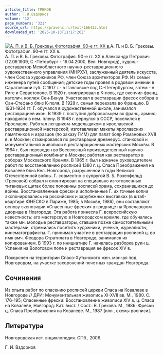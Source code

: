 ```yaml
---
article_title: ГРЕКОВ
author: Г.И.Вздорнов
volume: '12'
page_numbers: '321'
source_url: https://pravenc.ru/text/166433.html
downloaded_at: '2025-10-13T11:17:26Z'
---
```


[![А. П. и В. Б. Грековы. Фотография. 90-е гг. XX в.](https://pravenc.ru/data/633/472/1234/i200.jpg "Кликните для увеличения картинки")](https://pravenc.ru/data/633/472/1234/i400.jpg)А. П. и В. Б. Грековы. Фотография. 90-е гг. XX в.  
А. П. и В. Б. Грековы. Фотография. 90-е гг. XX в.Александр Петрович (12.09.1909, С.-Петербург - 19.04.2000, Вел. Новгород), худож.-реставратор Межобластного научно-реставрационного художественного управления (МНРХУ), заслуженный деятель искусств, член Союза художников РФ, член Союза архитекторов РФ. Из семьи инженера путей сообщения; детские годы провел в родовом имении в Саратовской губ. С 1917 г.- в Павловске под С.-Петербургом, затем - в Риге и Севастополе. В 1920 г. эмигрировал в К-поль, где окончил франц. католич. коллеж Сен-Бенуа. Участвовал в реставрации фресок собора в Сан-Стефано близ К-поля. В 1928 г. семья переехала во Францию. В 1931-1934 гг. Г. обучался в художественной школе, занимался реставрацией икон. В 1939 г. поступил добровольцем во франц. армию; находился в нем. плену. В 1948 г. вернулся в СССР, поселился в Ярославле. Работал лепщиком-модельщиком в ярославской реставрационной мастерской; изготавливал макеты ярославских памятников и изразцов (по заказу ГИМ) для палат бояр Романовых XVII в. в Москве; стажировался по реставрации древнерус. станковой и монументальной живописи в реставрационных мастерских Москвы. В 1964 г. был переведен во Всесоюзный производственный научно-реставрационный комбинат в Москве; работал как реставратор в соборах Московского Кремля. В 1965 г. был назначен руководителем работ по восстановлению росписей 1380 г. ц. Спаса Преображения на Ковалёве близ Вел. Новгорода, разрушенной в годы Великой Отечественной войны. Г. совместно с супругой В. Б. Розенфельд (Грековой) собрал и смонтировал на специально изготовленных титановых щитах более половины росписей храма, сохранившихся до войны. Восстановленные фрески и исполненные Г. их точные копии экспонировались на российских и зарубежных выставках (в штаб-квартире ЮНЕСКО в Париже, 1985; в Москве, 1986), они составляют основу экспозиции «Спасенные фрески» в гриднице на Ярославовом дворище в Новгороде. Эта работа принесла Г. всероссийскую известность: его мастерскую в Новгородском кремле, где обучались также мн. молодые реставраторы, ставшие позже самостоятельными мастерами, стремились посетить художники, ученые, журналисты, кинематографисты. Г. принимал участие в реставрации росписей ц. во имя вмч. Феодора Стратилата в Новгороде, занимался их копированием. В 1993 г. по инициативе Г. началась разборка руин ц. Успения на Волотовом поле и реставрация ее фресок XIV в.

Похоронен на территории Спасо-Хутынского жен. мон-ря под Новгородом, на участке захоронений почетных граждан Новгорода.

## Сочинения

Из опыта работ по спасению росписей церкви Спаса на Ковалеве в Новгороде // ДРИ: Монументальная живопись XI-XVII вв. М., 1980. С. 176-195; Спасенные фрески: Восстановление живописи XIV в. ц. Спаса на Ковалеве, Новгород: Кат. выст. / Сост.: В. Грекова. М., 1986; Фрески ц. Спаса Преображения на Ковалеве. М., 1987 [илл., схемы росписи].

## Литература

Новгородская ист. энциклопедия. СПб., 2006.

Г.   И.   Вздорнов
